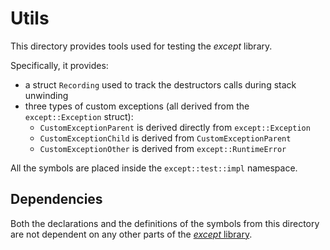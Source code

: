 # Utils

This directory provides tools used for testing the *except* library.

Specifically, it provides:

* a struct `Recording` used to track the destructors calls during stack unwinding
* three types of custom exceptions (all derived from the `except::Exception`
  struct):
  * `CustomExceptionParent` is derived directly from `except::Exception`
  * `CustomExceptionChild` is derived from `CustomExceptionParent`
  * `CustomExceptionOther` is derived from `except::RuntimeError`

All the symbols are placed inside the `except::test::impl` namespace.

## Dependencies

Both the declarations and the definitions of the symbols from this directory
are not dependent on any other parts of the [*except* library](..).
